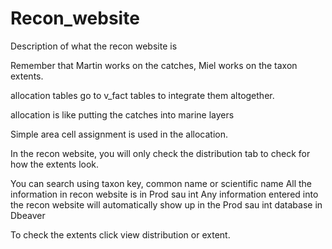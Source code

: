 # Recon_website
Description of what the recon website is 

Remember that Martin works on the catches, Miel works on the taxon extents. 

allocation tables go to v_fact tables to integrate them altogether. 

allocation is like putting the catches into marine layers

Simple area cell assignment is used in the allocation. 

In the recon website, you will only check the distribution tab to check for 
how the extents look. 

You can search using taxon key, common name or scientific name
All the information in recon website is in Prod sau int
Any information entered into the recon website will automatically 
show up in the Prod sau int database in Dbeaver

To check the extents click view distribution or extent. 



